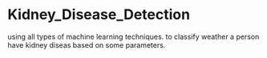 # Kidney_Disease_Detection

using all types of machine learning techniques. to classify weather a person have kidney diseas based on some parameters.
